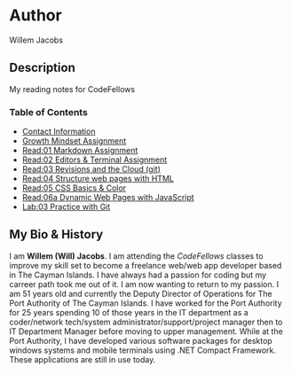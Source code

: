 # Author
Willem Jacobs

## Description
My reading notes for CodeFellows

### Table of Contents
- [Contact Information](contact.md)
- [Growth Mindset Assignment](growth.md)
- [Read:01 Markdown Assignment](markdown.md)
- [Read:02 Editors & Terminal Assignment](editors.md)
- [Read:03 Revisions and the Cloud (git)](gitnotes.md)
- [Read:04 Structure web pages with HTML](readClass4.md)
- [Read:05 CSS Basics & Color](readClass5.md)
- [Read:06a Dynamic Web Pages with JavaScript](readClass6.md)
- [Lab:03 Practice with Git](lab03.md)

## My Bio & History
I am **Willem (Will) Jacobs**. I am attending the *CodeFellows* classes to improve my skill set to become a freelance web/web app developer based in The Cayman Islands. I have always had a passion for coding but my carreer path took me out of it. I am now wanting to return to my passion. I am 51 years old and currently the Deputy Director of Operations for The Port Authority of The Cayman Islands. I have worked for the Port Authority for 25 years spending 10 of those years in the IT department as a coder/network tech/system administrator/support/project manager then to IT Department Manager before moving to upper management. While at the Port Authority, I have developed various software packages for desktop windows systems and mobile terminals using .NET Compact Framework. These applications are still in use today.
